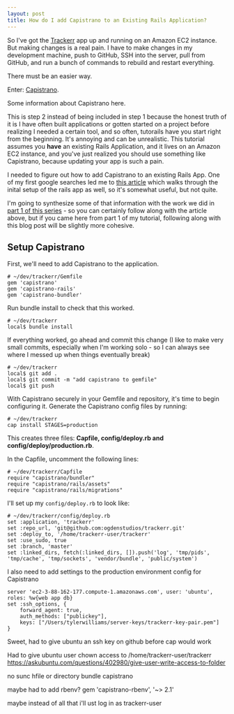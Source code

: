 ```yaml
---
layout: post
title: How do I add Capistrano to an Existing Rails Application?
---
```

So I've got the [Trackerr](https://github.com/ogdenstudios/trackerr) app up and running on an Amazon EC2 instance. But making changes is a real pain. I have to make changes in my development machine, push to GitHub, SSH into the server, pull from GitHub, and run a bunch of commands to rebuild and restart everything. 

There must be an easier way. 

Enter: [Capistrano](https://github.com/capistrano/capistrano).

Some information about Capistrano here. 

This is step 2 instead of being included in step 1 because the honest truth of it is I have often built applications or gotten started on a project before realizing I needed a certain tool, and so often, tutorails have you start right from the beginning. It's annoying and can be unrealistic. This tutorial assumes you **have** an existing Rails Application, and it lives on an Amazon EC2 instance, and you've just realized you should use something like Capistrano, because updating your app is such a pain. 

I needed to figure out how to add Capistrano to an existing Rails App. One of my first google searches led me to [this article](https://medium.com/@jamesarobbo/deploying-a-rails-app-to-aws-with-passenger-nginx-and-capistrano-for-the-first-time-e8a0aac7da07) which walks through the inital setup of the rails app as well, so it's somewhat useful, but not quite. 

I'm going to synthesize some of that information with the work we did in [part 1 of this series](/2019/01/30/how-do-i-deploy-a-rails-6-app-to-amazon-ec-2.html) - so you can certainly follow along with the article above, but if you came here from part 1 of my tutorial, following along with this blog post will be slightly more cohesive. 

## Setup Capistrano

First, we'll need to add Capistrano to the application. 

```
# ~/dev/trackerr/Gemfile
gem 'capistrano'
gem 'capistrano-rails'
gem 'capistrano-bundler'
```

Run bundle install to check that this worked. 

```
# ~/dev/trackerr
local$ bundle install
```

If everything worked, go ahead and commit this change (I like to make very small commits, especially when I'm working solo - so I can always see where I messed up when things eventually break)

```
# ~/dev/trackerr
local$ git add .
local$ git commit -m "add capistrano to gemfile"
local$ git push
```

With Capistrano securely in your Gemfile and repository, it's time to begin configuring it. Generate the Capistrano config files by running: 

```
# ~/dev/trackerr
cap install STAGES=production
```

This creates three files: **Capfile, config/deploy.rb and config/deploy/production.rb**.

In the Capfile, uncomment the following lines: 

```
# ~/dev/trackerr/Capfile
require "capistrano/bundler"
require "capistrano/rails/assets"
require "capistrano/rails/migrations"
```

I'll set up my `config/deploy.rb` to look like: 

```
# ~/dev/trackerr/config/deploy.rb
set :application, 'trackerr' 
set :repo_url, 'git@github.com:ogdenstudios/trackerr.git'
set :deploy_to, '/home/trackerr-user/trackerr'
set :use_sudo, true
set :branch, 'master'
set :linked_dirs, fetch(:linked_dirs, []).push('log', 'tmp/pids', 'tmp/cache', 'tmp/sockets', 'vendor/bundle', 'public/system')
```

I also need to add settings to the production environment config for Capistrano 

```
server 'ec2-3-88-162-177.compute-1.amazonaws.com', user: 'ubuntu', roles: %w{web app db}
set :ssh_options, { 
    forward_agent: true,
    auth_methods: ["publickey"],
    keys: ["/Users/tylerwilliams/server-keys/trackerr-key-pair.pem"]
}
```

Sweet, had to give ubuntu an ssh key on github before cap would work 

Had to give ubuntu user chown access to /home/trackerr-user/trackerr https://askubuntu.com/questions/402980/give-user-write-access-to-folder

no sunc hfile or directory bundle capistrano 

maybe had to add rbenv? gem 'capistrano-rbenv', '~> 2.1'

maybe instead of all that i'll ust log in as trackerr-user
 